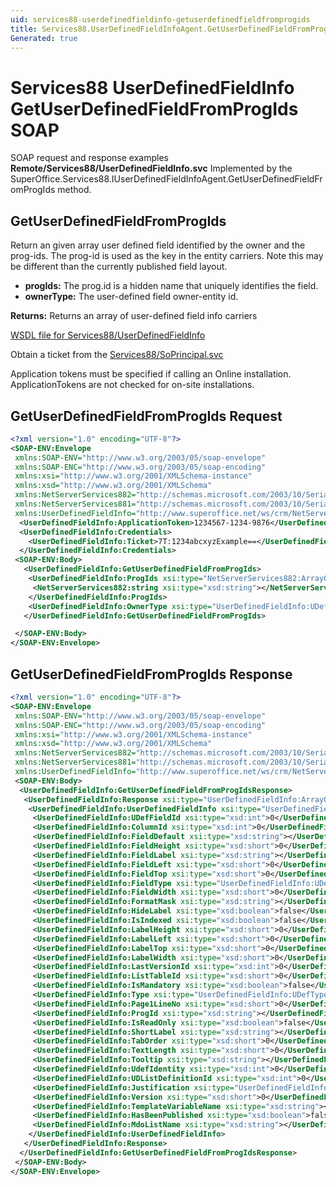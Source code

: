 ```yaml
---
uid: services88-userdefinedfieldinfo-getuserdefinedfieldfromprogids
title: Services88.UserDefinedFieldInfoAgent.GetUserDefinedFieldFromProgIds SOAP
Generated: true
---
```


# Services88 UserDefinedFieldInfo GetUserDefinedFieldFromProgIds SOAP

SOAP request and response examples **Remote/Services88/UserDefinedFieldInfo.svc**
Implemented by the <see cref="M:SuperOffice.Services88.IUserDefinedFieldInfoAgent.GetUserDefinedFieldFromProgIds">SuperOffice.Services88.IUserDefinedFieldInfoAgent.GetUserDefinedFieldFromProgIds</see> method.

## GetUserDefinedFieldFromProgIds

Return an given array user defined field identified by the owner and the prog-ids. The prog-id is used as the key in the entity carriers. Note this may be different than the currently published field layout.

* **progIds:** The prog.id is a hidden name that uniquely identifies the field.
* **ownerType:** The user-defined field owner-entity id.

**Returns:** Returns an array of user-defined field info carriers


[WSDL file for Services88/UserDefinedFieldInfo](../Services88-UserDefinedFieldInfo.md)

Obtain a ticket from the [Services88/SoPrincipal.svc](../SoPrincipal/SoPrincipal.md)

Application tokens must be specified if calling an Online installation. ApplicationTokens are not checked for on-site installations.

## GetUserDefinedFieldFromProgIds Request

```xml
<?xml version="1.0" encoding="UTF-8"?>
<SOAP-ENV:Envelope
 xmlns:SOAP-ENV="http://www.w3.org/2003/05/soap-envelope"
 xmlns:SOAP-ENC="http://www.w3.org/2003/05/soap-encoding"
 xmlns:xsi="http://www.w3.org/2001/XMLSchema-instance"
 xmlns:xsd="http://www.w3.org/2001/XMLSchema"
 xmlns:NetServerServices882="http://schemas.microsoft.com/2003/10/Serialization/Arrays"
 xmlns:NetServerServices881="http://schemas.microsoft.com/2003/10/Serialization/"
 xmlns:UserDefinedFieldInfo="http://www.superoffice.net/ws/crm/NetServer/Services88">
  <UserDefinedFieldInfo:ApplicationToken>1234567-1234-9876</UserDefinedFieldInfo:ApplicationToken>
  <UserDefinedFieldInfo:Credentials>
    <UserDefinedFieldInfo:Ticket>7T:1234abcxyzExample==</UserDefinedFieldInfo:Ticket>
  </UserDefinedFieldInfo:Credentials>
 <SOAP-ENV:Body>
   <UserDefinedFieldInfo:GetUserDefinedFieldFromProgIds>
    <UserDefinedFieldInfo:ProgIds xsi:type="NetServerServices882:ArrayOfstring">
     <NetServerServices882:string xsi:type="xsd:string"></NetServerServices882:string>
    </UserDefinedFieldInfo:ProgIds>
    <UserDefinedFieldInfo:OwnerType xsi:type="UserDefinedFieldInfo:UDefType">Invalid</UserDefinedFieldInfo:OwnerType>
   </UserDefinedFieldInfo:GetUserDefinedFieldFromProgIds>

 </SOAP-ENV:Body>
</SOAP-ENV:Envelope>

```


## GetUserDefinedFieldFromProgIds Response

```xml
<?xml version="1.0" encoding="UTF-8"?>
<SOAP-ENV:Envelope
 xmlns:SOAP-ENV="http://www.w3.org/2003/05/soap-envelope"
 xmlns:SOAP-ENC="http://www.w3.org/2003/05/soap-encoding"
 xmlns:xsi="http://www.w3.org/2001/XMLSchema-instance"
 xmlns:xsd="http://www.w3.org/2001/XMLSchema"
 xmlns:NetServerServices882="http://schemas.microsoft.com/2003/10/Serialization/Arrays"
 xmlns:NetServerServices881="http://schemas.microsoft.com/2003/10/Serialization/"
 xmlns:UserDefinedFieldInfo="http://www.superoffice.net/ws/crm/NetServer/Services88">
 <SOAP-ENV:Body>
  <UserDefinedFieldInfo:GetUserDefinedFieldFromProgIdsResponse>
   <UserDefinedFieldInfo:Response xsi:type="UserDefinedFieldInfo:ArrayOfUserDefinedFieldInfo">
    <UserDefinedFieldInfo:UserDefinedFieldInfo xsi:type="UserDefinedFieldInfo:UserDefinedFieldInfo">
     <UserDefinedFieldInfo:UDefFieldId xsi:type="xsd:int">0</UserDefinedFieldInfo:UDefFieldId>
     <UserDefinedFieldInfo:ColumnId xsi:type="xsd:int">0</UserDefinedFieldInfo:ColumnId>
     <UserDefinedFieldInfo:FieldDefault xsi:type="xsd:string"></UserDefinedFieldInfo:FieldDefault>
     <UserDefinedFieldInfo:FieldHeight xsi:type="xsd:short">0</UserDefinedFieldInfo:FieldHeight>
     <UserDefinedFieldInfo:FieldLabel xsi:type="xsd:string"></UserDefinedFieldInfo:FieldLabel>
     <UserDefinedFieldInfo:FieldLeft xsi:type="xsd:short">0</UserDefinedFieldInfo:FieldLeft>
     <UserDefinedFieldInfo:FieldTop xsi:type="xsd:short">0</UserDefinedFieldInfo:FieldTop>
     <UserDefinedFieldInfo:FieldType xsi:type="UserDefinedFieldInfo:UDefFieldType">Number</UserDefinedFieldInfo:FieldType>
     <UserDefinedFieldInfo:FieldWidth xsi:type="xsd:short">0</UserDefinedFieldInfo:FieldWidth>
     <UserDefinedFieldInfo:FormatMask xsi:type="xsd:string"></UserDefinedFieldInfo:FormatMask>
     <UserDefinedFieldInfo:HideLabel xsi:type="xsd:boolean">false</UserDefinedFieldInfo:HideLabel>
     <UserDefinedFieldInfo:IsIndexed xsi:type="xsd:boolean">false</UserDefinedFieldInfo:IsIndexed>
     <UserDefinedFieldInfo:LabelHeight xsi:type="xsd:short">0</UserDefinedFieldInfo:LabelHeight>
     <UserDefinedFieldInfo:LabelLeft xsi:type="xsd:short">0</UserDefinedFieldInfo:LabelLeft>
     <UserDefinedFieldInfo:LabelTop xsi:type="xsd:short">0</UserDefinedFieldInfo:LabelTop>
     <UserDefinedFieldInfo:LabelWidth xsi:type="xsd:short">0</UserDefinedFieldInfo:LabelWidth>
     <UserDefinedFieldInfo:LastVersionId xsi:type="xsd:int">0</UserDefinedFieldInfo:LastVersionId>
     <UserDefinedFieldInfo:ListTableId xsi:type="xsd:short">0</UserDefinedFieldInfo:ListTableId>
     <UserDefinedFieldInfo:IsMandatory xsi:type="xsd:boolean">false</UserDefinedFieldInfo:IsMandatory>
     <UserDefinedFieldInfo:Type xsi:type="UserDefinedFieldInfo:UDefType">Invalid</UserDefinedFieldInfo:Type>
     <UserDefinedFieldInfo:Page1LineNo xsi:type="xsd:short">0</UserDefinedFieldInfo:Page1LineNo>
     <UserDefinedFieldInfo:ProgId xsi:type="xsd:string"></UserDefinedFieldInfo:ProgId>
     <UserDefinedFieldInfo:IsReadOnly xsi:type="xsd:boolean">false</UserDefinedFieldInfo:IsReadOnly>
     <UserDefinedFieldInfo:ShortLabel xsi:type="xsd:string"></UserDefinedFieldInfo:ShortLabel>
     <UserDefinedFieldInfo:TabOrder xsi:type="xsd:short">0</UserDefinedFieldInfo:TabOrder>
     <UserDefinedFieldInfo:TextLength xsi:type="xsd:short">0</UserDefinedFieldInfo:TextLength>
     <UserDefinedFieldInfo:Tooltip xsi:type="xsd:string"></UserDefinedFieldInfo:Tooltip>
     <UserDefinedFieldInfo:UdefIdentity xsi:type="xsd:int">0</UserDefinedFieldInfo:UdefIdentity>
     <UserDefinedFieldInfo:UDListDefinitionId xsi:type="xsd:int">0</UserDefinedFieldInfo:UDListDefinitionId>
     <UserDefinedFieldInfo:Justification xsi:type="UserDefinedFieldInfo:UdefJustification">Default</UserDefinedFieldInfo:Justification>
     <UserDefinedFieldInfo:Version xsi:type="xsd:short">0</UserDefinedFieldInfo:Version>
     <UserDefinedFieldInfo:TemplateVariableName xsi:type="xsd:string"></UserDefinedFieldInfo:TemplateVariableName>
     <UserDefinedFieldInfo:HasBeenPublished xsi:type="xsd:boolean">false</UserDefinedFieldInfo:HasBeenPublished>
     <UserDefinedFieldInfo:MdoListName xsi:type="xsd:string"></UserDefinedFieldInfo:MdoListName>
    </UserDefinedFieldInfo:UserDefinedFieldInfo>
   </UserDefinedFieldInfo:Response>
  </UserDefinedFieldInfo:GetUserDefinedFieldFromProgIdsResponse>
 </SOAP-ENV:Body>
</SOAP-ENV:Envelope>

```

